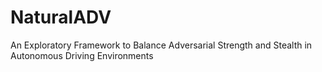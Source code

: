 # NaturalADV
An Exploratory Framework to Balance Adversarial Strength and Stealth in Autonomous Driving Environments

